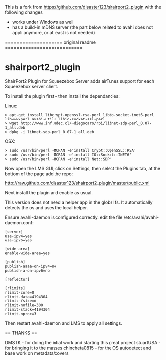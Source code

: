 This is a fork from https://github.com/disaster123/shairport2_plugin with the following changes
- works under Windows as well
- has a build-in mDNS server (the part below related to avahi does not appli anymore, or at least is not needed)

==================== original readme ===========================

shairport2_plugin
================

ShairPort2 Plugin for Squeezebox Server adds airTunes support for each Squeezebox server client.

To install the plugin first - then install the dependancies:

Linux:

    > apt-get install libcrypt-openssl-rsa-perl libio-socket-inet6-perl libwww-perl avahi-utils libio-socket-ssl-perl
    > wget http://www.inf.udec.cl/~diegocaro/rpi/libnet-sdp-perl_0.07-1_all.deb
    > dpkg -i libnet-sdp-perl_0.07-1_all.deb

OSX:

    > sudo /usr/bin/perl -MCPAN -e'install Crypt::OpenSSL::RSA'
    > sudo /usr/bin/perl -MCPAN -e'install IO::Socket::INET6'
    > sudo /usr/bin/perl -MCPAN -e'install Net::SDP'


Now open the LMS GUI; click on Settings, then select the Plugins tab, at the bottom of the page add the repo:

http://raw.github.com/disaster123/shairport2_plugin/master/public.xml

Next install the plugin and enable as usual.

This version does not need a helper app in the global fs. It automatically detects the os and uses
the local helper.
  
Ensure avahi-daemon is configured correctly. edit the file /etc/avahi/avahi-daemon.conf:

    [server]
    use-ipv4=yes
    use-ipv6=yes
    
    [wide-area]
    enable-wide-area=yes
    
    [publish]
    publish-aaaa-on-ipv4=no
    publish-a-on-ipv6=no
    
    [reflector]
    
    [rlimits]
    rlimit-core=0
    rlimit-data=4194304
    rlimit-fsize=0
    rlimit-nofile=300
    rlimit-stack=4194304
    rlimit-nproc=3
  
Then restart avahi-daemon and LMS to apply all settings.

== THANKS ==

DMSTK - for doing the intial work and starting this great project
stuartUSA - for bringing it to the masses
chincheta0815 - for the OS autodetect and base work on metadata/covers
